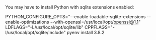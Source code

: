 You may have to install Python with sqlite extensions enabled:

PYTHON_CONFIGURE_OPTS="--enable-loadable-sqlite-extensions --enable-optimizations --with-openssl=/usr/local/opt/openssl@1.1" LDFLAGS="-L/usr/local/opt/sqlite/lib" CPPFLAGS="-I/usr/local/opt/sqlite/include" pyenv install 3.8.2
